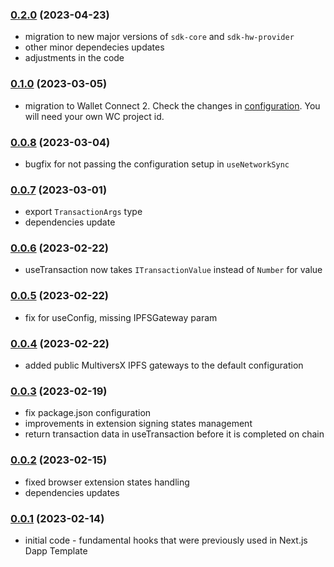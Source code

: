 ### [0.2.0](https://github.com/useElven/core/releases/tag/v0.2.0) (2023-04-23)
- migration to new major versions of `sdk-core` and `sdk-hw-provider`
- other minor dependecies updates
- adjustments in the code

### [0.1.0](https://github.com/useElven/core/releases/tag/v0.1.0) (2023-03-05)
- migration to Wallet Connect 2. Check the changes in [configuration](https://www.useelven.com/docs/sdk-reference.html). You will need your own WC project id.

### [0.0.8](https://github.com/useElven/core/releases/tag/v0.0.8) (2023-03-04)
- bugfix for not passing the configuration setup in `useNetworkSync`

### [0.0.7](https://github.com/useElven/core/releases/tag/v0.0.7) (2023-03-01)
- export `TransactionArgs` type
- dependencies update

### [0.0.6](https://github.com/useElven/core/releases/tag/v0.0.6) (2023-02-22)
- useTransaction now takes `ITransactionValue` instead of `Number` for value

### [0.0.5](https://github.com/useElven/core/releases/tag/v0.0.5) (2023-02-22)
- fix for useConfig, missing IPFSGateway param

### [0.0.4](https://github.com/useElven/core/releases/tag/v0.0.4) (2023-02-22)
- added public MultiversX IPFS gateways to the default configuration

### [0.0.3](https://github.com/useElven/core/releases/tag/v0.0.3) (2023-02-19)
- fix package.json configuration
- improvements in extension signing states management
- return transaction data in useTransaction before it is completed on chain

### [0.0.2](https://github.com/useElven/core/releases/tag/v0.0.2) (2023-02-15)
- fixed browser extension states handling
- dependencies updates

### [0.0.1](https://github.com/useElven/core/releases/tag/v0.0.1) (2023-02-14)
- initial code - fundamental hooks that were previously used in Next.js Dapp Template
